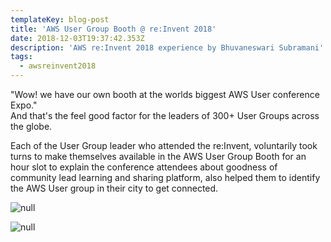 ```yaml
---
templateKey: blog-post
title: 'AWS User Group Booth @ re:Invent 2018'
date: 2018-12-03T19:37:42.353Z
description: 'AWS re:Invent 2018 experience by Bhuvaneswari Subramani'
tags:
  - awsreinvent2018
---
```

"Wow! we have our own booth at the worlds biggest AWS User conference Expo." \
And that's the feel good factor for the leaders of 300+ User Groups across the globe. 

Each of the User Group leader who attended the re:Invent, voluntarily took turns to make themselves available in the AWS User Group Booth for an hour slot to explain the conference attendees about goodness of community lead learning and sharing platform, also helped them to identify the AWS User group in their city to get connected.

![null](/img/usergroupbooth.png)

![null](/img/usergroupbooth_2.png)

